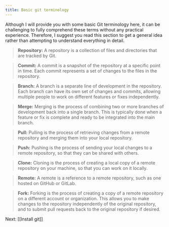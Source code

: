 ```yaml
---
title: Basic git terminology
---
```

Although I will provide you with some basic Git terminology here, it can be challenging to fully comprehend these terms without any practical experience. Therefore, I suggest you read this section to get a general idea rather than attempting to understand everything in detail.

> **Repository:** A repository is a collection of files and directories that are tracked by Git.

> **Commit:** A commit is a snapshot of the repository at a specific point in time. Each commit represents a set of changes to the files in the repository.

> **Branch:** A branch is a separate line of development in the repository. Each branch can have its own set of changes and commits, allowing multiple people to work on different features or fixes independently.

> **Merge:** Merging is the process of combining two or more branches of development back into a single branch. This is typically done when a feature or fix is complete and ready to be integrated into the main branch.

> **Pull:** Pulling is the process of retrieving changes from a remote repository and merging them into your local repository.

> **Push:** Pushing is the process of sending your local changes to a remote repository, so that they can be shared with others.

> **Clone:** Cloning is the process of creating a local copy of a remote repository on your machine, so that you can work on it locally.

> **Remote:** A remote is a reference to a remote repository, such as one hosted on GitHub or GitLab.

> **Fork:** Forking is the process of creating a copy of a remote repository on a different account or organization. This allows you to make changes to the repository independently of the original repository, and to submit pull requests back to the original repository if desired.


Next: [[Install git]]
